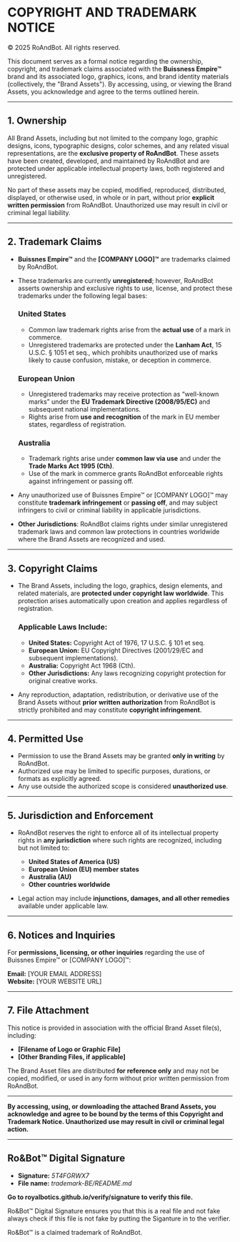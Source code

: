 # COPYRIGHT AND TRADEMARK NOTICE

© 2025 RoAndBot. All rights reserved.

This document serves as a formal notice regarding the ownership, copyright, and trademark claims associated with the **Buissness Empire™** brand and its associated logo, graphics, icons, and brand identity materials (collectively, the "Brand Assets"). By accessing, using, or viewing the Brand Assets, you acknowledge and agree to the terms outlined herein.

---

## 1. Ownership

All Brand Assets, including but not limited to the company logo, graphic designs, icons, typographic designs, color schemes, and any related visual representations, are the **exclusive property of RoAndBot**. These assets have been created, developed, and maintained by RoAndBot and are protected under applicable intellectual property laws, both registered and unregistered.

No part of these assets may be copied, modified, reproduced, distributed, displayed, or otherwise used, in whole or in part, without prior **explicit written permission** from RoAndBot. Unauthorized use may result in civil or criminal legal liability.

---

## 2. Trademark Claims

- **Buissnes Empire™** and the **[COMPANY LOGO]™** are trademarks claimed by RoAndBot.  
- These trademarks are currently **unregistered**; however, RoAndBot asserts ownership and exclusive rights to use, license, and protect these trademarks under the following legal bases:

  ### United States
  - Common law trademark rights arise from the **actual use** of a mark in commerce.  
  - Unregistered trademarks are protected under the **Lanham Act**, 15 U.S.C. § 1051 et seq., which prohibits unauthorized use of marks likely to cause confusion, mistake, or deception in commerce.

  ### European Union
  - Unregistered trademarks may receive protection as “well-known marks” under the **EU Trademark Directive (2008/95/EC)** and subsequent national implementations.  
  - Rights arise from **use and recognition** of the mark in EU member states, regardless of registration.

  ### Australia
  - Trademark rights arise under **common law via use** and under the **Trade Marks Act 1995 (Cth)**.  
  - Use of the mark in commerce grants RoAndBot enforceable rights against infringement or passing off.

- Any unauthorized use of Buissnes Empire™ or [COMPANY LOGO]™ may constitute **trademark infringement** or **passing off**, and may subject infringers to civil or criminal liability in applicable jurisdictions.

- **Other Jurisdictions**: RoAndBot claims rights under similar unregistered trademark laws and common law protections in countries worldwide where the Brand Assets are recognized and used.

---

## 3. Copyright Claims

- The Brand Assets, including the logo, graphics, design elements, and related materials, are **protected under copyright law worldwide**. This protection arises automatically upon creation and applies regardless of registration.  

  ### Applicable Laws Include:
  - **United States:** Copyright Act of 1976, 17 U.S.C. § 101 et seq.  
  - **European Union:** EU Copyright Directives (2001/29/EC and subsequent implementations).  
  - **Australia:** Copyright Act 1968 (Cth).  
  - **Other Jurisdictions:** Any laws recognizing copyright protection for original creative works.

- Any reproduction, adaptation, redistribution, or derivative use of the Brand Assets without **prior written authorization** from RoAndBot is strictly prohibited and may constitute **copyright infringement**.

---

## 4. Permitted Use

- Permission to use the Brand Assets may be granted **only in writing** by RoAndBot.  
- Authorized use may be limited to specific purposes, durations, or formats as explicitly agreed.  
- Any use outside the authorized scope is considered **unauthorized use**.

---

## 5. Jurisdiction and Enforcement

- RoAndBot reserves the right to enforce all of its intellectual property rights in **any jurisdiction** where such rights are recognized, including but not limited to:  
  - **United States of America (US)**  
  - **European Union (EU) member states**  
  - **Australia (AU)**  
  - **Other countries worldwide**  

- Legal action may include **injunctions, damages, and all other remedies** available under applicable law.

---

## 6. Notices and Inquiries

For **permissions, licensing, or other inquiries** regarding the use of Buissnes Empire™ or [COMPANY LOGO]™:  

**Email:** [YOUR EMAIL ADDRESS]  
**Website:** [YOUR WEBSITE URL]  

---

## 7. File Attachment

This notice is provided in association with the official Brand Asset file(s), including:  
- **[Filename of Logo or Graphic File]**  
- **[Other Branding Files, if applicable]**  

The Brand Asset files are distributed **for reference only** and may not be copied, modified, or used in any form without prior written permission from RoAndBot.

---

**By accessing, using, or downloading the attached Brand Assets, you acknowledge and agree to be bound by the terms of this Copyright and Trademark Notice. Unauthorized use may result in civil or criminal legal action.**

---
## Ro&Bot™ Digital Signature
- **Signature:** *5T4FGRWX7*
- **File name:** *trademark-BE/README.md*

**Go to royalbotics.github.io/verify/signature to verify this file.**

Ro&Bot™ Digital Signature ensures you that this is a real file and not fake always check if this file is not fake by putting the Siganture in to the verifier.

Ro&Bot™ is a claimed trademark of RoAndBot.
